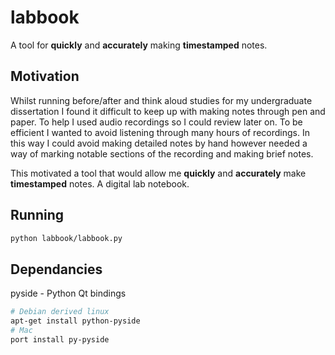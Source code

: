 # labbook

A tool for **quickly** and **accurately** making **timestamped** notes.

## Motivation

Whilst running before/after and think aloud studies for my undergraduate dissertation I found it difficult to keep up with making notes through pen and paper. To help I used audio recordings so I could review later on. To be efficient I wanted to avoid listening through many hours of recordings. In this way I could avoid making detailed notes by hand however needed a way of marking notable sections of the recording and making brief notes.

This motivated a tool that would allow me **quickly** and **accurately** make **timestamped** notes. A digital lab notebook.

## Running

```sh
python labbook/labbook.py
```

## Dependancies

pyside - Python Qt bindings

```sh
# Debian derived linux
apt-get install python-pyside
# Mac
port install py-pyside
```
